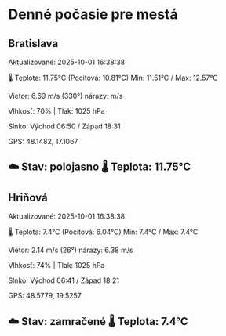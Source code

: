 ﻿# Denné počasie pre mestá

## Bratislava
Aktualizované: 2025-10-01 16:38:38

🌡️ Teplota: 11.75°C 
(Pocitová: 10.81°C)
Min: 11.51°C / Max: 12.57°C

Vietor: 6.69 m/s    (330°) 
nárazy:  m/s

Vlhkosť: 70% | Tlak: 1025 hPa

Slnko: Východ 06:50 / Západ 18:31

GPS: 48.1482, 17.1067

☁️ Stav: polojasno        🌡️ Teplota: 11.75°C
---

## Hriňová
Aktualizované: 2025-10-01 16:38:38

🌡️ Teplota: 7.4°C 
(Pocitová: 6.04°C)
Min: 7.4°C / Max: 7.4°C

Vietor: 2.14 m/s (26°)
nárazy: 6.38 m/s

Vlhkosť: 74% | Tlak: 1025 hPa

Slnko: Východ 06:41 / Západ 18:21

GPS: 48.5779, 19.5257

☁️ Stav: zamračené        🌡️ Teplota: 7.4°C
---
